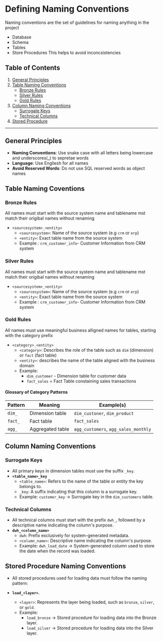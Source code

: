 # Defining Naming Conventions
Naming conventions are the set of guidelines for naming anything in the project
  - Database
  - Schema
  - Tables
  - Store Procedures
This helps to avoid inconcsistencies

## **Table of Contents**

1. [General Principles](#general-principles)
2. [Table Naming Conventions](#tabl-Naming-Coventions)
   - [Bronze Rules](#bronze-rules)
   - [Silver Rules](#silver-rules)
   - [Gold Rules](#gold-rules)
3. [Column Naming Conventions](#column-naming-conventions)
   - [Surrogate Keys](#surrogate-keys)
   - [Technical Columns](#technical-columns)
4. [Stored Procedure](#stored-procedure-naming-conventions)
---

## General Principles
  - **Naming Conventions**: Use snake case with all letters being lowercase and underscores(_) to sepretae words
  - **Language**: Use Engliesh for all names
  - **Avoid Reserved Words**: Do not use SQL reserved words as object names 

## Table Naming Coventions

### **Bronze Rules**
All names must start with the source system name and tablename mst match their origibal names without renaming
- `<sourcesystem>_<entity>`
  - `<sourcesystem>`: Name of the source system (e.g `crm` or `erp`)
  -  `<entity>`: Exact table name from the source system
  -  Example : `crm_customer_info`- Customer Information from CRM system

### **Silver Rules**
All names must start with the source system name and tablename mst match their origibal names without renaming
- `<sourcesystem>_<entity>`
  - `<sourcesystem>`: Name of the source system (e.g `crm` or `erp`)
  - `<entity>`: Exact table name from the source system
  - Example : `crm_customer_info`- Customer Information from CRM system
        
### **Gold Rules**
All names must use meaningful business alligned names for tables, starting with the category prefix
- `<category>_<entity>`
  - `<category>`: Describes the role of the table such as `dim` (dimension) or `fact` (fact table)
  - `<entity>`: describes the name of the table aligned with the business domain
  - Example:
    - `dim_customer` - Dimension table for customer data
    - `fact_sales` = Fact Table constaining sales transactions
   
#### Glossary of Category Patterns
| Pattern | Meaning| Example(s)|
|-------------|--------------|--------------|
|`dim_`|Dimension table|`dim_custoner`, `dim_product`|
|`fact_`|Fact table|`fact_sales`|
|`agg_`|Aggregated table|`agg_customers`, `agg_sales_monthly`|

## **Column Naming Conventions**

### **Surrogate Keys**  
- All primary keys in dimension tables must use the suffix `_key`.
- **`<table_name>_key`**  
  - `<table_name>`: Refers to the name of the table or entity the key belongs to.  
  - `_key`: A suffix indicating that this column is a surrogate key.  
  - Example: `customer_key` → Surrogate key in the `dim_customers` table.
  
### **Technical Columns**
- All technical columns must start with the prefix `dwh_`, followed by a descriptive name indicating the column's purpose.
- **`dwh_<column_name>`**  
  - `dwh`: Prefix exclusively for system-generated metadata.  
  - `<column_name>`: Descriptive name indicating the column's purpose.  
  - Example: `dwh_load_date` → System-generated column used to store the date when the record was loaded.
 
## **Stored Procedure Naming Conventions**

- All stored procedures used for loading data must follow the naming pattern:
- **`load_<layer>`**.
  
  - `<layer>`: Represents the layer being loaded, such as `bronze`, `silver`, or `gold`.
  - Example: 
    - `load_bronze` → Stored procedure for loading data into the Bronze layer.
    - `load_silver` → Stored procedure for loading data into the Silver layer.
